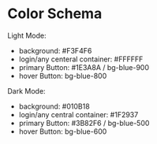 # Color Schema

Light Mode:
- background: #F3F4F6
- login/any centeral container: #FFFFFF
- primary Button: #1E3A8A / bg-blue-900
- hover Button: bg-blue-800

Dark Mode:
- background: #010B18
- login/any central container: #1F2937
- primary Button: #3B82F6 / bg-blue-500
- hover Button: bg-blue-600
